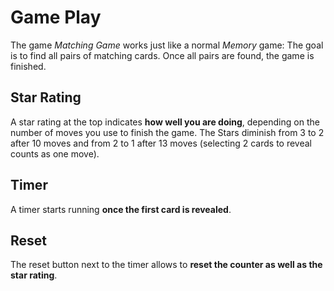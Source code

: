 # Game Play

The game _Matching Game_ works just like a normal _Memory_ game: The goal is to
find all pairs of matching cards. Once all pairs are found, the game is finished.

## Star Rating
A star rating at the top indicates **how well you are doing**, depending on the
number of moves you use to finish the game. The Stars diminish from 3 to 2 after
10 moves and from 2 to 1 after 13 moves (selecting 2 cards to reveal counts as one move).

## Timer
A timer starts running **once the first card is revealed**.

## Reset
The reset button next to the timer allows to **reset the counter as well as the
star rating**.

